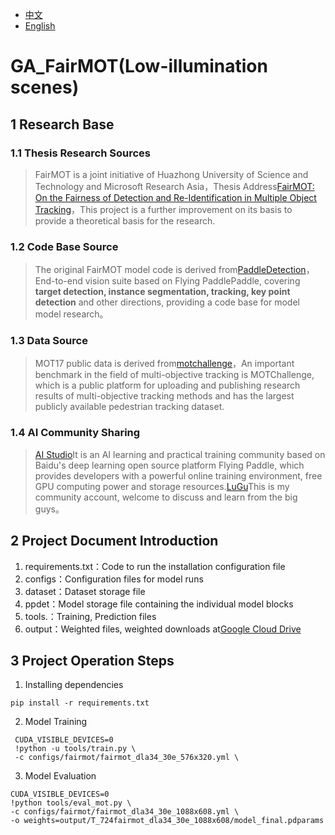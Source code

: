 - [中文](https://github.com/d2623587501/GA_FairMOT/blob/main/README_cn.md)
 - [English](https://github.com/d2623587501/GA_FairMOT/blob/main/README.md)

# GA_FairMOT(Low-illumination scenes)
## 1 Research Base
###  1.1 Thesis Research Sources
> FairMOT is a joint initiative of Huazhong University of Science and Technology and Microsoft Research Asia，Thesis Address[FairMOT: On the Fairness of Detection and Re-Identification in Multiple Object Tracking](https://arxiv.org/abs/2004.01888)，This project is a further improvement on its basis to provide a theoretical basis for the research.
### 1.2 Code Base Source
> The original FairMOT model code is derived from[PaddleDetection](https://github.com/PaddlePaddle/PaddleDetection)，End-to-end vision suite based on Flying PaddlePaddle, covering **target detection, instance segmentation, tracking, key point detection** and other directions, providing a code base for model model research。
### 1.3 Data Source
> MOT17 public data is derived from[motchallenge](https://motchallenge.net/data/MOT17/)，An important benchmark in the field of multi-objective tracking is MOTChallenge, which is a public platform for uploading and publishing research results of multi-objective tracking methods and has the largest publicly available pedestrian tracking dataset.
### 1.4 AI Community Sharing
>  [AI Studio](https://aistudio.baidu.com/)It is an AI learning and practical training community based on Baidu's deep learning open source platform Flying Paddle, which provides developers with a powerful online training environment, free GPU computing power and storage resources.[LuGu](https://aistudio.baidu.com/aistudio/personalcenter/thirdview/539945)This is my community account, welcome to discuss and learn from the big guys。
## 2 Project Document Introduction
 1. requirements.txt：Code to run the installation configuration file
 2. configs：Configuration files for model runs
 3. dataset：Dataset storage file
 4. ppdet：Model storage file containing the individual model blocks
 5. tools.：Training, Prediction files
 6. output：Weighted files, weighted downloads at[Google Cloud Drive](https://drive.google.com/file/d/1JHWOnjZ3Yrq-a7qn4Uc6WDuj-27WlJbG/view?usp=sharing)
## 3 Project Operation Steps
 1. Installing dependencies
 ```
pip install -r requirements.txt
```
 2. Model Training
  ```
   CUDA_VISIBLE_DEVICES=0 
   !python -u tools/train.py \ 
   -c configs/fairmot/fairmot_dla34_30e_576x320.yml \
```
 3. Model Evaluation
 ```
CUDA_VISIBLE_DEVICES=0 
!python tools/eval_mot.py \ 
-c configs/fairmot/fairmot_dla34_30e_1088x608.yml \ 
-o weights=output/T_724fairmot_dla34_30e_1088x608/model_final.pdparams
```